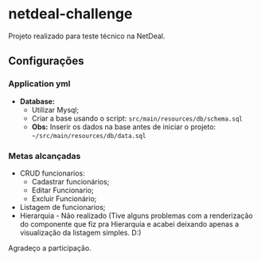 # netdeal-challenge

Projeto realizado para teste técnico na NetDeal.

## Configurações

### Application yml
- **Database:**
    - Utilizar Mysql;
    - Criar a base usando o script: `src/main/resources/db/schema.sql`
    - **Obs:** Inserir os dados na base antes de iniciar o projeto: `~/src/main/resources/db/data.sql`

### Metas alcançadas
- CRUD funcionarios:
    - Cadastrar funcionários;
    - Editar Funcionario;
    - Excluir Funcionário;
- Listagem de funcionarios;
- Hierarquia - Não realizado 
(Tive alguns problemas com a renderização do componente que fiz pra Hierarquia e acabei deixando apenas a visualização da listagem simples. D:)

Agradeço a participação.
